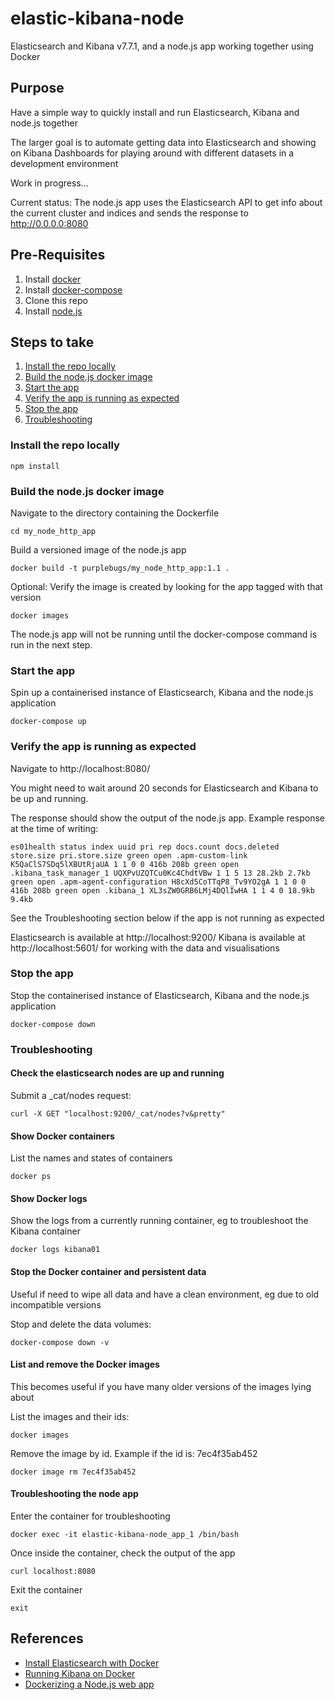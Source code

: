 # elastic-kibana-node

Elasticsearch and Kibana v7.7.1, and a node.js app working together using Docker

## Purpose

Have a simple way to quickly install and run Elasticsearch, Kibana and node.js together

The larger goal is to automate getting data into Elasticsearch and showing on Kibana Dashboards for playing around with different datasets in a development environment

Work in progress...

Current status: The node.js app uses the Elasticsearch API to get info about the current cluster and indices and sends the response to http://0.0.0.0:8080

## Pre-Requisites

1. Install [docker](https://docs.docker.com/install/)
2. Install [docker-compose](https://docs.docker.com/compose/install/)
3. Clone this repo
4. Install [node.js](https://nodejs.org/)


## Steps to take

1. [Install the repo locally](#install-the-repo-locally)
2. [Build the node.js docker image](#build-the-nodejs-docker-image)
3. [Start the app](#start-the-app)
4. [Verify the app is running as expected](#verify-the-app-is-running-as-expected)
5. [Stop the app](#stop-the-app)
6. [Troubleshooting](#troubleshooting)

### Install the repo locally

```
npm install
```


### Build the node.js docker image

Navigate to the directory containing the Dockerfile

```
cd my_node_http_app
```

Build a versioned image of the node.js app

```
docker build -t purplebugs/my_node_http_app:1.1 .
```


Optional: Verify the image is created by looking for the app tagged with that version

```
docker images
```

The node.js app will not be running until the docker-compose command is run in the next step.


### Start the app

Spin up a containerised instance of Elasticsearch, Kibana and the node.js application

```
docker-compose up
```

### Verify the app is running as expected

Navigate to http://localhost:8080/

You might need to wait around 20 seconds for Elasticsearch and Kibana to be up and running.

The response should show the output of the node.js app.  Example response at the time of writing:

```
es01health status index uuid pri rep docs.count docs.deleted store.size pri.store.size green open .apm-custom-link K5QaClS7SDq5lXBUtRjaUA 1 1 0 0 416b 208b green open .kibana_task_manager_1 UQXPvUZQTCu0Kc4ChdtVBw 1 1 5 13 28.2kb 2.7kb green open .apm-agent-configuration H8cXd5CoTTqP8_Tv9YO2gA 1 1 0 0 416b 208b green open .kibana_1 XL3sZW0GRB6LMj4DQlIwHA 1 1 4 0 18.9kb 9.4kb
```

See the Troubleshooting section below if the app is not running as expected

Elasticsearch is available at http://localhost:9200/
Kibana is available at http://localhost:5601/ for working with the data and visualisations


### Stop the app

Stop the containerised instance of Elasticsearch, Kibana and the node.js application

```
docker-compose down
```

### Troubleshooting

#### Check the elasticsearch nodes are up and running

Submit a _cat/nodes request:

```
curl -X GET "localhost:9200/_cat/nodes?v&pretty"
```

#### Show Docker containers

List the names and states of containers

```
docker ps
```

#### Show Docker logs

Show the logs from a currently running container, eg to troubleshoot the Kibana container

```
docker logs kibana01
```

#### Stop the Docker container and persistent data

Useful if need to wipe all data and have a clean environment, eg due to old incompatible versions

Stop and delete the data volumes:

```
docker-compose down -v
```

#### List and remove the Docker images

This becomes useful if you have many older versions of the images lying about

List the images and their ids:
```
docker images
```

Remove the image by id. Example if the id is: 7ec4f35ab452
```
docker image rm 7ec4f35ab452
```


#### Troubleshooting the node app

Enter the container for troubleshooting

```
docker exec -it elastic-kibana-node_app_1 /bin/bash
```

Once inside the container, check the output of the app

```
curl localhost:8080
```

Exit the container

```
exit
```

## References

* [Install Elasticsearch with Docker](https://www.elastic.co/guide/en/elasticsearch/reference/7.7/docker.html)
* [Running Kibana on Docker](https://www.elastic.co/guide/en/kibana/current/docker.html)
* [Dockerizing a Node.js web app](https://nodejs.org/fr/docs/guides/nodejs-docker-webapp/)